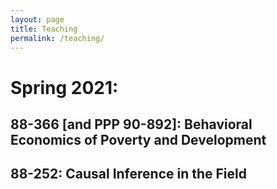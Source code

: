 ```yaml
---
layout: page
title: Teaching
permalink: /teaching/
---
```


# Spring 2021:

## 88-366 [and PPP 90-892]: Behavioral Economics of Poverty and Development
 
## 88-252: Causal Inference in the Field
